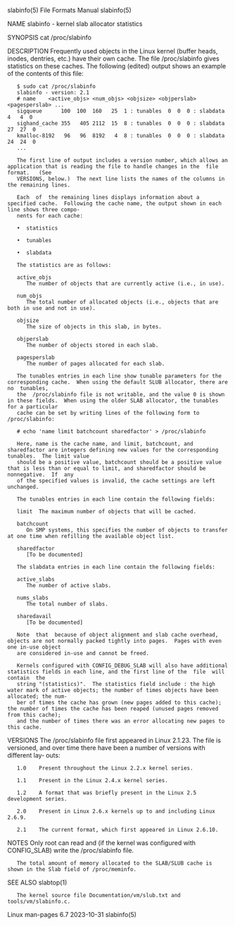 slabinfo(5)							      File Formats Manual							   slabinfo(5)

NAME
       slabinfo - kernel slab allocator statistics

SYNOPSIS
       cat /proc/slabinfo

DESCRIPTION
       Frequently  used objects in the Linux kernel (buffer heads, inodes, dentries, etc.)  have their own cache.  The file /proc/slabinfo gives statistics on
       these caches.  The following (edited) output shows an example of the contents of this file:

       $ sudo cat /proc/slabinfo
       slabinfo - version: 2.1
       # name	 <active_objs> <num_objs> <objsize> <objperslab> <pagesperslab> ...
       sigqueue	     100  100  160   25	 1 : tunables  0  0  0 : slabdata   4	4  0
       sighand_cache 355   405 2112  15	 8 : tunables  0  0  0 : slabdata  27  27  0
       kmalloc-8192   96   96  8192   4	 8 : tunables  0  0  0 : slabdata  24  24  0
       ...

       The first line of output includes a version number, which allows an application that is reading the file to handle changes in the  file	format.	  (See
       VERSIONS, below.)  The next line lists the names of the columns in the remaining lines.

       Each  of	 the remaining lines displays information about a specified cache.  Following the cache name, the output shown in each line shows three compo‐
       nents for each cache:

       •  statistics

       •  tunables

       •  slabdata

       The statistics are as follows:

       active_objs
	      The number of objects that are currently active (i.e., in use).

       num_objs
	      The total number of allocated objects (i.e., objects that are both in use and not in use).

       objsize
	      The size of objects in this slab, in bytes.

       objperslab
	      The number of objects stored in each slab.

       pagesperslab
	      The number of pages allocated for each slab.

       The tunables entries in each line show tunable parameters for the corresponding cache.  When using the default SLUB allocator, there are	 no  tunables,
       the  /proc/slabinfo file is not writable, and the value 0 is shown in these fields.  When using the older SLAB allocator, the tunables for a particular
       cache can be set by writing lines of the following form to /proc/slabinfo:

	   # echo 'name limit batchcount sharedfactor' > /proc/slabinfo

       Here, name is the cache name, and limit, batchcount, and sharedfactor are integers defining new values for the corresponding tunables.  The limit value
       should be a positive value, batchcount should be a positive value that is less than or equal to limit, and sharedfactor should be nonnegative.  If  any
       of the specified values is invalid, the cache settings are left unchanged.

       The tunables entries in each line contain the following fields:

       limit  The maximum number of objects that will be cached.

       batchcount
	      On SMP systems, this specifies the number of objects to transfer at one time when refilling the available object list.

       sharedfactor
	      [To be documented]

       The slabdata entries in each line contain the following fields:

       active_slabs
	      The number of active slabs.

       nums_slabs
	      The total number of slabs.

       sharedavail
	      [To be documented]

       Note  that  because of object alignment and slab cache overhead, objects are not normally packed tightly into pages.  Pages with even one in-use object
       are considered in-use and cannot be freed.

       Kernels configured with CONFIG_DEBUG_SLAB will also have additional statistics fields in each line, and the first line of the  file  will  contain  the
       string "(statistics)".  The statistics field include : the high water mark of active objects; the number of times objects have been allocated; the num‐
       ber of times the cache has grown (new pages added to this cache); the number of times the cache has been reaped (unused pages removed from this cache);
       and the number of times there was an error allocating new pages to this cache.

VERSIONS
       The  /proc/slabinfo file first appeared in Linux 2.1.23.	 The file is versioned, and over time there have been a number of versions with different lay‐
       outs:

       1.0    Present throughout the Linux 2.2.x kernel series.

       1.1    Present in the Linux 2.4.x kernel series.

       1.2    A format that was briefly present in the Linux 2.5 development series.

       2.0    Present in Linux 2.6.x kernels up to and including Linux 2.6.9.

       2.1    The current format, which first appeared in Linux 2.6.10.

NOTES
       Only root can read and (if the kernel was configured with CONFIG_SLAB) write the /proc/slabinfo file.

       The total amount of memory allocated to the SLAB/SLUB cache is shown in the Slab field of /proc/meminfo.

SEE ALSO
       slabtop(1)

       The kernel source file Documentation/vm/slub.txt and tools/vm/slabinfo.c.

Linux man-pages 6.7							  2023-10-31								   slabinfo(5)
